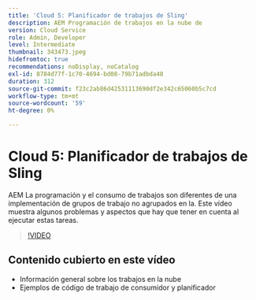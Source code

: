 ```yaml
---
title: 'Cloud 5: Planificador de trabajos de Sling'
description: AEM Programación de trabajos en la nube de
version: Cloud Service
role: Admin, Developer
level: Intermediate
thumbnail: 343473.jpeg
hidefromtoc: true
recommendations: noDisplay, noCatalog
exl-id: 8784d77f-1c70-4694-bd08-79b71adbda48
duration: 312
source-git-commit: f23c2ab86d42531113690df2e342c65060b5c7cd
workflow-type: tm+mt
source-wordcount: '59'
ht-degree: 0%

---
```


# Cloud 5: Planificador de trabajos de Sling

AEM La programación y el consumo de trabajos son diferentes de una implementación de grupos de trabajo no agrupados en la. Este vídeo muestra algunos problemas y aspectos que hay que tener en cuenta al ejecutar estas tareas.

>[!VIDEO](https://video.tv.adobe.com/v/343473?quality=12&learn=on)

## Contenido cubierto en este vídeo

+ Información general sobre los trabajos en la nube
+ Ejemplos de código de trabajo de consumidor y planificador
